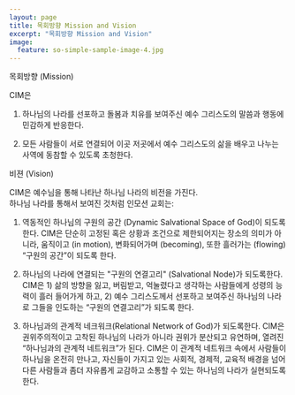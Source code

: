 ```yaml
---
layout: page
title: 목회방향 Mission and Vision
excerpt: "목회방향 Mission and Vision"
image:
  feature: so-simple-sample-image-4.jpg
---
```

목회방향 (Mission)

CIM은 

1.  하나님의 나라를 선포하고 돌봄과 치유를 보여주신 
     예수 그리스도의 말씀과 행동에 민감하게 반응한다. 

2.  모든 사람들이 서로 연결되어 이곳 저곳에서 예수 그리스도의 삶을 배우고 나누는 사역에 동참할 수 있도록 초청한다.

비젼 (Vision)

CIM은 예수님을 통해 나타난 하나님 나라의 비전을 가진다.  
하나님 나라를 통해서 보여진 것처럼 인모션 교회는:

1. 역동적인 하나님의 구원의 공간 (Dynamic Salvational Space of God)이 되도록 한다.  CIM은 단순히 고정된 혹은 상황과 조건으로 제한되어지는 장소의 의미가 아니라, 움직이고 (in motion), 변화되어가며 (becoming), 또한 흘러가는 (flowing) “구원의 공간”이 되도록 한다.  

2. 하나님의 나라에 연결되는 "구원의 연결고리" (Salvational Node)가 되도록한다.  CIM은 1) 삶의 방향을 잃고, 버림받고, 억눌렸다고 생각하는 사람들에게 성령의 능력이 흘러 들어가게 하고, 2) 예수 그리스도께서 선포하고 보여주신 하나님의 나라로 그들을 인도하는 “구원의 연결고리”가 되도록 한다.

3. 하나님과의 관계적 네크워크(Relational Network of God)가 되도록한다.  CIM은 권위주의적이고 고착된 하나님의 나라가 아니라 권위가 분산되고 유연하며, 열려진 “하나님과의 관계적 네트워크”가 된다. CIM은 이 관계적 네트워크 속에서 사람들이 하나님을 온전히 만나고, 자신들이 가지고 있는 사회적, 경제적, 교육적 배경을 넘어 다른 사람들과 좀더 자유롭게 교감하고 소통할 수 있는 하나님의 나라가 실현되도록 한다.


